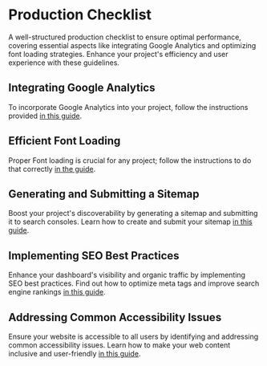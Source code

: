 # Production Checklist

A well-structured production checklist to ensure optimal performance, covering essential aspects like integrating Google Analytics and optimizing font loading strategies. Enhance your project's efficiency and user experience with these guidelines.

## Integrating Google Analytics

To incorporate Google Analytics into your project, follow the instructions provided [in this guide](./analytics.md).

## Efficient Font Loading

Proper Font loading is crucial for any project; follow the instructions to do that correctly [in the guide](./fonts.md).

## Generating and Submitting a Sitemap

Boost your project's discoverability by generating a sitemap and submitting it to search consoles. Learn how to create and submit your sitemap [in this guide](./sitemap.md).

## Implementing SEO Best Practices

Enhance your dashboard's visibility and organic traffic by implementing SEO best practices. Find out how to optimize meta tags and improve search engine rankings [in this guide](./seo.md).

## Addressing Common Accessibility Issues

Ensure your website is accessible to all users by identifying and addressing common accessibility issues. Learn how to make your web content inclusive and user-friendly [in this guide](./accessibility.md).
